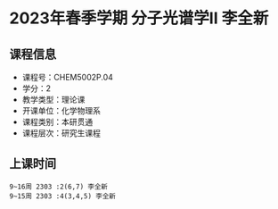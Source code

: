 # 2023年春季学期 分子光谱学II 李全新






## 课程信息

- 课程号：CHEM5002P.04
- 学分：2
- 教学类型：理论课
- 开课单位：化学物理系
- 课程类别：本研贯通
- 课程层次：研究生课程

## 上课时间

```
9~16周 2303 :2(6,7) 李全新
9~15周 2303 :4(3,4,5) 李全新
```

